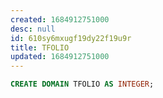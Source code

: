 ```yaml
---
created: 1684912751000
desc: null
id: 610sy6mxugf19dy22f19u9r
title: TFOLIO
updated: 1684912751000
---
```


```sql
CREATE DOMAIN TFOLIO AS INTEGER;
```